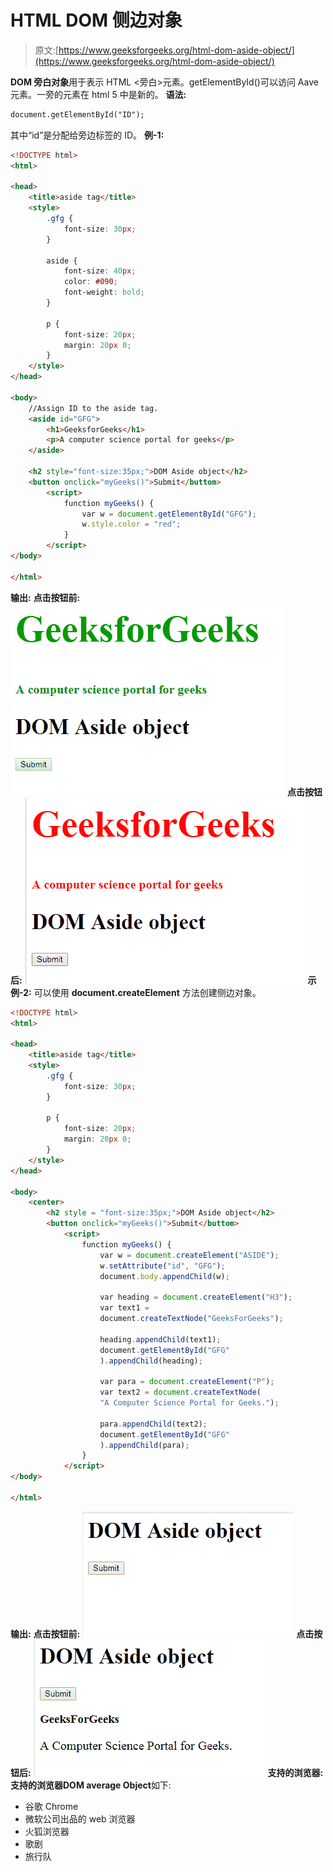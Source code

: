 # HTML DOM 侧边对象

> 原文:[https://www.geeksforgeeks.org/html-dom-aside-object/](https://www.geeksforgeeks.org/html-dom-aside-object/)

**DOM 旁白对象**用于表示 HTML <旁白>元素。getElementById()可以访问 Aave 元素。一旁的元素在 html 5 中是新的。
**语法:**

```html
document.getElementById("ID");

```

其中“id”是分配给旁边标签的 ID。
**例-1:**

```html
<!DOCTYPE html>
<html>

<head>
    <title>aside tag</title>
    <style>
        .gfg {
            font-size: 30px;
        }

        aside {
            font-size: 40px;
            color: #090;
            font-weight: bold;
        }

        p {
            font-size: 20px;
            margin: 20px 0;
        }
    </style>
</head>

<body>
    //Assign ID to the aside tag.
    <aside id="GFG">
        <h1>GeeksforGeeks</h1>
        <p>A computer science portal for geeks</p>
    </aside>

    <h2 style="font-size:35px;">DOM Aside object</h2>
    <button onclick="myGeeks()">Submit</buttom>
        <script>
            function myGeeks() {
                var w = document.getElementById("GFG");
                w.style.color = "red";
            }
        </script>
</body>

</html>                
```

**输出:**
**点击按钮前:**
![](img/2464c4b669c6e47050660dd67593d6e9.png)
**点击按钮后:**
![](img/d161a971eb68b1f945a038378bfe5b41.png)
**示例-2:** 可以使用 **document.createElement** 方法创建侧边对象。

```html
<!DOCTYPE html>
<html>

<head>
    <title>aside tag</title>
    <style>
        .gfg {
            font-size: 30px;
        }

        p {
            font-size: 20px;
            margin: 20px 0;
        }
    </style>
</head>

<body>
    <center>
        <h2 style = "font-size:35px;">DOM Aside object</h2>
        <button onclick="myGeeks()">Submit</buttom>
            <script>
                function myGeeks() {
                    var w = document.createElement("ASIDE");
                    w.setAttribute("id", "GFG");
                    document.body.appendChild(w);

                    var heading = document.createElement("H3");
                    var text1 = 
                    document.createTextNode("GeeksForGeeks");

                    heading.appendChild(text1);
                    document.getElementById("GFG"
                    ).appendChild(heading);

                    var para = document.createElement("P");
                    var text2 = document.createTextNode(
                    "A Computer Science Portal for Geeks.");

                    para.appendChild(text2);
                    document.getElementById("GFG"
                    ).appendChild(para);
                }
            </script>
</body>

</html>  
```

**输出:**
**点击按钮前:**
![](img/0499eb0712047785ee099813d5f5053f.png)
**点击按钮后:**
![](img/b0218d21f3184e0390ffa802af86cdfd.png)
**支持的浏览器:**支持的浏览器**DOM average Object**如下:

*   谷歌 Chrome
*   微软公司出品的 web 浏览器
*   火狐浏览器
*   歌剧
*   旅行队